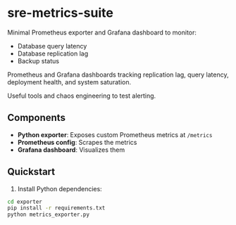 # sre-metrics-suite

Minimal Prometheus exporter and Grafana dashboard to monitor:
- Database query latency
- Database replication lag
- Backup status

Prometheus and Grafana dashboards tracking replication lag, query latency, deployment health, and system saturation. 

Useful tools and chaos engineering to test alerting.



## Components
- **Python exporter**: Exposes custom Prometheus metrics at `/metrics`
- **Prometheus config**: Scrapes the metrics
- **Grafana dashboard**: Visualizes them

## Quickstart

1. Install Python dependencies:

```bash
cd exporter
pip install -r requirements.txt
python metrics_exporter.py

